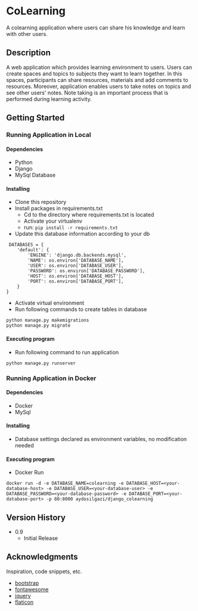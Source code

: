 # CoLearning

A colearning application where users can share his knowledge and learn with other users.

## Description

A web application which provides learning environment to users. Users can create spaces and topics to subjects they want to learn together. In this spaces, participants can share resources, materials and add comments to resources. Moreover, application enables users to take notes on topics and see other users' notes. Note taking is an important process that is performed during learning activity. 

## Getting Started

### Running Application in Local

#### Dependencies

* Python
* Django
* MySql Database

#### Installing

* Clone this repository
* Install packages in requirements.txt
  * Cd to the directory where requirements.txt is located
  * Activate your virtualenv
  * run: `pip install -r requirements.txt`
* Update this database information according to your db
```
 DATABASES = {
    'default': {
        'ENGINE': 'django.db.backends.mysql',
        'NAME': os.environ['DATABASE_NAME'],
        'USER': os.environ['DATABASE_USER'],
        'PASSWORD': os.environ['DATABASE_PASSWORD'],
        'HOST': os.environ['DATABASE_HOST'],
        'PORT': os.environ['DATABASE_PORT'],
    }
}   
```
* Activate virtual environment
* Run following commands to create tables in database
```
python manage.py makemigrations
python manage.py migrate
```

#### Executing program

* Run following command to run application
```
python manage.py runserver
```

### Running Application in Docker

#### Dependencies

* Docker
* MySql

#### Installing

* Database settings declared as environment variables, no modification needed

#### Executing program

* Docker Run
```
docker run -d -e DATABASE_NAME=colearning -e DATABASE_HOST=<your-database-host> -e DATABASE_USER=<your-database-user> -e DATABASE_PASSWORD=<your-database-password> -e DATABASE_PORT=<your-database-port> -p 80:8000 aydosilgazi/django_colearning
```




## Version History

* 0.9
    * Initial Release



## Acknowledgments

Inspiration, code snippets, etc.
* [bootstrap](https://getbootstrap.com/)
* [fontawesome](https://fontawesome.com/)
* [jquery](https://jquery.com/)
* [flaticon](https://www.flaticon.com/)
